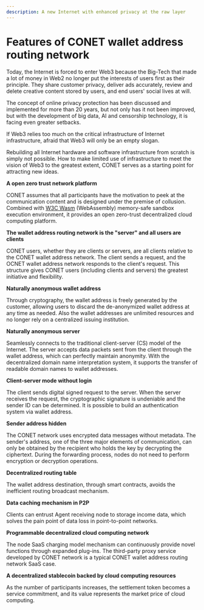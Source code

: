 ```yaml
---
description: A new Internet with enhanced privacy at the raw layer
---
```


# Features of CONET wallet address routing network

Today, the Internet is forced to enter Web3 because the Big-Tech that made a lot of money in Web2 no longer put the interests of users first as their principle. They share customer privacy, deliver ads accurately, review and delete creative content stored by users, and end users' social lives at will.

The concept of online privacy protection has been discussed and implemented for more than 20 years, but not only has it not been improved, but with the development of big data, AI and censorship technology, it is facing even greater setbacks.

If Web3 relies too much on the critical infrastructure of Internet infrastructure, afraid that Web3 will only be an empty slogan.

Rebuilding all Internet hardware and software infrastructure from scratch is simply not possible. How to make limited use of infrastructure to meet the vision of Web3 to the greatest extent, CONET serves as a starting point for attracting new ideas.

**A open zero trust network platform**

CONET assumes that all participants have the motivation to peek at the communication content and is designed under the premise of collusion. Combined with [W3C Wasm](https://www.w3.org/groups/wg/wasm/) (WebAssembly) memory-safe sandbox execution environment, it provides an open zero-trust decentralized cloud computing platform.

**The wallet address routing network is the "server" and all users are clients**

CONET users, whether they are clients or servers, are all clients relative to the CONET wallet address network. The client sends a request, and the OCNET wallet address network responds to the client's request. This structure gives CONET users (including clients and servers) the greatest initiative and flexibility.

**Naturally anonymous wallet address**

Through cryptography, the wallet address is freely generated by the customer, allowing users to discard the de-anonymized wallet address at any time as needed. Also the wallet addresses are  unlimited resources and no longer rely on a centralized issuing institution.

**Naturally anonymous server**

Seamlessly connects to the traditional client-server (CS) model of the Internet. The server accepts data packets sent from the client through the wallet address, which can perfectly maintain anonymity. With the decentralized domain name interpretation system, it supports the transfer of readable domain names to wallet addresses.

**Client-server mode without login**

The client sends digital signed request to the server. When the server receives the request, the cryptographic signature is undeniable and the sender ID can be determined. It is possible to build an authentication system via wallet address.

**Sender address hidden**

The CONET network uses encrypted data messages without metadata. The sender's address, one of the three major elements of communication, can only be obtained by the recipient who holds the key by decrypting the ciphertext. During the forwarding process, nodes do not need to perform encryption or decryption operations.

**Decentralized routing table**

The wallet address destination, through smart contracts, avoids the inefficient routing broadcast mechanism.

**Data caching mechanism in P2P**

Clients can entrust Agent receiving node to storage income data, which solves the pain point of data loss in point-to-point networks.

**Programmable decentralized cloud computing network**

The node SaaS charging model mechanism can continuously provide novel functions through expanded plug-ins. The third-party proxy service developed by CONET network is a typical CONET wallet address routing network SaaS case.

**A decentralized stablecoin backed by cloud computing resources**

As the number of participants increases, the settlement token becomes a service commitment, and its value represents the market price of cloud computing.
